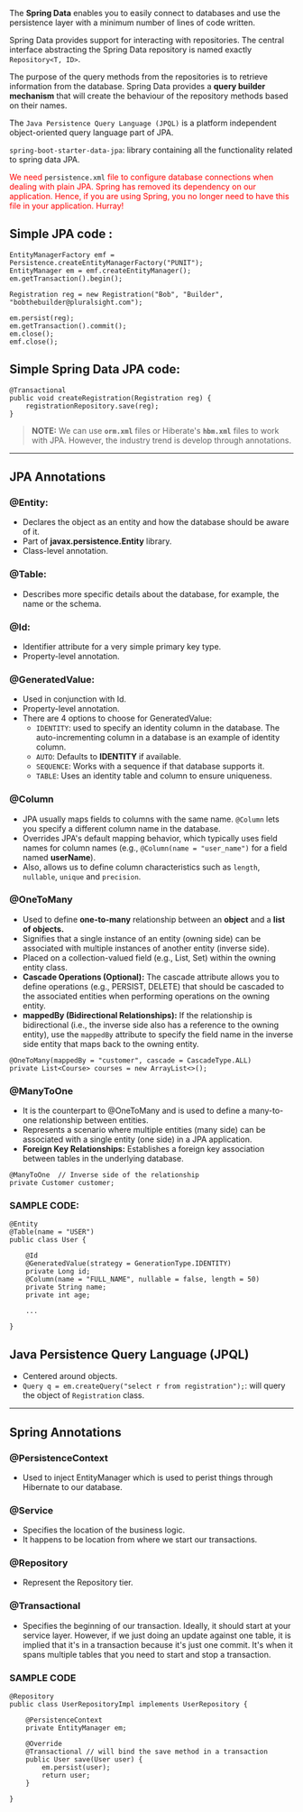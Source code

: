 
The **Spring Data** enables you to easily connect to databases and use the persistence layer with a minimum number of lines of code written.

Spring Data provides support for interacting with repositories. The central interface abstracting the Spring Data repository is named exactly `Repository<T, ID>`.

The purpose of the query methods from the repositories is to retrieve information from the database. Spring Data provides a **query builder mechanism** that will create the behaviour of the repository methods based on their names.

The `Java Persistence Query Language (JPQL)` is a platform independent object-oriented query language part of JPA.

`spring-boot-starter-data-jpa`: library containing all the functionality related to spring data JPA.

<span style="color:red;">We need</span> `persistence.xml` <span style="color:red;">file to configure database connections when dealing with plain JPA. Spring has removed its dependency on our application. Hence, if you are using Spring, you no longer need to have this file in your application. Hurray!</span>

## Simple JPA code :

```
EntityManagerFactory emf = Persistence.createEntityManagerFactory("PUNIT");
EntityManager em = emf.createEntityManager();
em.getTransaction().begin();

Registration reg = new Registration("Bob", "Builder", "bobthebuilder@pluralsight.com");

em.persist(reg);
em.getTransaction().commit();
em.close();
emf.close();
```
## Simple Spring Data JPA code:

```
@Transactional
public void createRegistration(Registration reg) {
    registrationRepository.save(reg);
}
```

> **NOTE:** We can use **`orm.xml`** files or Hiberate's **`hbm.xml`** files to work with JPA. However, the industry trend is develop through annotations.

---
## JPA Annotations

### @Entity:

- Declares the object as an entity and how the database should be aware of it.
- Part of **javax.persistence.Entity** library.
- Class-level annotation.

### @Table:

- Describes more specific details about the database, for example, the name or the schema.

### @Id:

- Identifier attribute for a very simple primary key type.
- Property-level annotation.

### @GeneratedValue:

- Used in conjunction with Id.
- Property-level annotation.
- There are 4 options to choose for GeneratedValue:
  - `IDENTITY`: used to specify an identity column in the database. The auto-incrementing column in a database is an example of identity column.
  - `AUTO`: Defaults to **IDENTITY** if available.
  - `SEQUENCE`: Works with a sequence if that database supports it.
  - `TABLE`: Uses an identity table and column to ensure uniqueness.

### @Column

- JPA usually maps fields to columns with the same name. `@Column` lets you specify a different column name in the database.
- Overrides JPA's default mapping behavior, which typically uses field names for column names (e.g., `@Column(name = "user_name")` for a field named **userName**).
- Also, allows us to define column characteristics such as `length`, `nullable`, `unique` and `precision`.

### @OneToMany

- Used to define **one-to-many** relationship between an **object** and a **list of objects.**
- Signifies that a single instance of an entity (owning side) can be associated with multiple instances of another entity (inverse side).
- Placed on a collection-valued field (e.g., List, Set) within the owning entity class.
- **Cascade Operations (Optional):** The cascade attribute allows you to define operations (e.g., PERSIST, DELETE) that should be cascaded to the associated entities when performing operations on the owning entity.
- **mappedBy (Bidirectional Relationships):** If the relationship is bidirectional (i.e., the inverse side also has a reference to the owning entity), use the `mappedBy` attribute to specify the field name in the inverse side entity that maps back to the owning entity.

```
@OneToMany(mappedBy = "customer", cascade = CascadeType.ALL)
private List<Course> courses = new ArrayList<>();
```

### @ManyToOne

- It is the counterpart to @OneToMany and is used to define a many-to-one relationship between entities.
- Represents a scenario where multiple entities (many side) can be associated with a single entity (one side) in a JPA application.
- **Foreign Key Relationships:** Establishes a foreign key association between tables in the underlying database.

```
@ManyToOne  // Inverse side of the relationship
private Customer customer;
```

### SAMPLE CODE:

```
@Entity
@Table(name = "USER")
public class User {

    @Id
    @GeneratedValue(strategy = GenerationType.IDENTITY)
    private Long id;
    @Column(name = "FULL_NAME", nullable = false, length = 50)
    private String name;
    private int age;

    ...

}
```

## Java Persistence Query Language (JPQL)

- Centered around objects.
- `Query q = em.createQuery("select r from registration");`: will query the object of `Registration` class.

---
## Spring Annotations

### @PersistenceContext

- Used to inject EntityManager which is used to perist things through Hibernate to our database.

### @Service

- Specifies the location of the business logic.
- It happens to be location from where we start our transactions.

### @Repository

- Represent the Repository tier.

### @Transactional

- Specifies the beginning of our transaction. Ideally, it should start at your service layer. However, if we just doing an update against one table, it is implied that it's in a transaction because it's just one commit. It's when it spans multiple tables that you need to start and stop a transaction.

### SAMPLE CODE

```
@Repository
public class UserRepositoryImpl implements UserRepository {

    @PersistenceContext
    private EntityManager em;

    @Override
    @Transactional // will bind the save method in a transaction
    public User save(User user) {
        em.persist(user);
        return user;
    }

}
```
